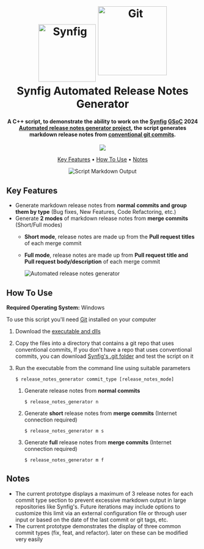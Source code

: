 <h1 align="center">
  <br>
    <img src="https://upload.wikimedia.org/wikipedia/commons/1/10/Synfig_logo.svg" alt="Synfig" width="150">
    <img src="https://avatars.githubusercontent.com/u/18133?s=280&v=4" alt="Git" width="180" style="position:relative; bottom:17px;">
  <br>
  Synfig Automated Release Notes Generator
  <br>
</h1>



<h4 align="center">A C++ script, to demonstrate the ability to work on the <a href="https://www.synfig.org/" target="_blank">Synfig</a> 
<a href="https://summerofcode.withgoogle.com/" target="_blank">GSoC</a> 2024 
<a href="https://synfig-docs-dev.readthedocs.io/en/latest/gsoc/2024/ideas.html#projects-ideas" target="_blank">Automated release notes generator project</a>, the script generates markdown release notes from <a href="https://www.conventionalcommits.org/en/v1.0.0/" target="_blank">conventional git commits</a>.</h4>

<p align="center">
<a href="https://ahmed-khaled-dev.github.io/automated-release-notes-generator/files.html">
        <img src="https://img.shields.io/badge/Code Docs- Webpage-blue?style=for-the-badge&logo=none" >
</a>
</p>

<p align="center">
  <a href="#key-features">Key Features</a> •
  <a href="#how-to-use">How To Use</a> •
  <a href="#how-to-use">Notes</a>
</p>

<p align="center">
    <img src="https://i.imgur.com/Wsld5Xz.png" alt="Script Markdown Output">
</p>

## Key Features
- Generate markdown release notes from **normal commits and group them by type** (Bug fixes, New Features, Code Refactoring, etc.)
- Generate **2 modes** of markdown release notes from **merge commits** (Short/Full modes)
  - **Short mode**, release notes are made up from the **Pull request titles** of each merge commit
  - **Full mode**, release notes are made up from **Pull request title and Pull request body/description** of each merge commit
    
    <img src="https://i.imgur.com/Z8LRRgz.png" alt="Automated release notes generator">

## How To Use
**Required Operating System:** Windows

To use this script you'll need <a href="https://git-scm.com/" target="_blank">Git</a> installed on your computer

1. Download the <a href="https://drive.google.com/drive/folders/1ustJy8Znff_TrAfIbGwQJpSmiq4ULA_h?usp=sharing" target="_blank">executable and dlls</a>
   
2. Copy the files into a directory that contains a git repo that uses conventional commits, If you don't have a repo that uses conventional commits, you can download <a href="https://drive.google.com/drive/folders/1RSMgekJLUEygaDpKpFud_DdF0AQTsKRx?usp=sharing" target="_blank">Synfig's .git folder</a> and test the script on it
   
3. Run the executable from the command line using suitable parameters
    ``` 
    $ release_notes_generator commit_type [release_notes_mode]
    ```
    1. Generate release notes from **normal commits**
        ``` 
        $ release_notes_generator n
        ```
    2. Generate **short** release notes from **merge commits** (Internet connection required)
        ``` 
        $ release_notes_generator m s
        ```
    3. Generate **full** release notes from **merge commits** (Internet connection required)
        ``` 
        $ release_notes_generator m f
        ```

## Notes
- The current prototype displays a maximum of 3 release notes for each commit type section to prevent excessive markdown output in large repositories like Synfig's. Future iterations may include options to customize this limit via an external configuration file or through user input or based on the date of the last commit or git tags, etc.
- The current prototype demonstrates the display of three common commit types (fix, feat, and refactor). later on these can be modified very easily
